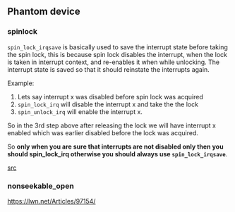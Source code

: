 ## Phantom device


### spinlock
```spin_lock_irqsave``` is basically used to save the interrupt state before taking the spin lock, this is because spin lock disables the interrupt, when the lock is taken in interrupt context, and re-enables it when while unlocking. The interrupt state is saved so that it should reinstate the interrupts again.

Example:

1. Lets say interrupt x was disabled before spin lock was acquired
2. ```spin_lock_irq``` will disable the interrupt x and take the the lock
3. ```spin_unlock_irq``` will enable the interrupt x.

So in the 3rd step above after releasing the lock we will have interrupt x enabled which was earlier disabled before the lock was acquired.

So **only when you are sure that interrupts are not disabled only then you should spin_lock_irq otherwise you should always use ```spin_lock_irqsave```**.

[src](https://stackoverflow.com/questions/2559602/spin-lock-irqsave-vs-spin-lock-irq#14963815)


### nonseekable_open
https://lwn.net/Articles/97154/


